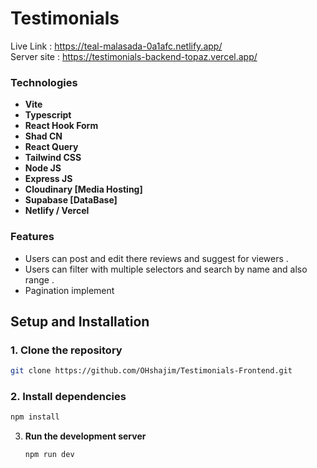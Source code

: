 # Testimonials

Live Link : https://teal-malasada-0a1afc.netlify.app/ <br/>
Server site : https://testimonials-backend-topaz.vercel.app/

### Technologies

- **Vite**
- **Typescript**
- **React Hook Form**
- **Shad CN**
- **React Query**
- **Tailwind CSS**
- **Node JS**
- **Express JS**
- **Cloudinary [Media Hosting]**
- **Supabase [DataBase]**
- **Netlify / Vercel**

### Features

- Users can post and edit there reviews and suggest for viewers .
- Users can filter with multiple selectors and search by name and also range .
- Pagination implement

## Setup and Installation

### 1. Clone the repository

```bash
git clone https://github.com/OHshajim/Testimonials-Frontend.git
```

### 2. **Install dependencies**

```bash
npm install
```

3. **Run the development server**

   ```bash
   npm run dev
   ```

